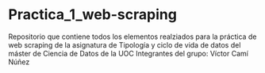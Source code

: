 # Practica_1_web-scraping
Repositorio que contiene todos los elementos realziados para la práctica de web scraping de la asignatura de Tipología y ciclo de vida de datos del máster de Ciencia de Datos de la UOC
Integrantes del grupo: Víctor Camí Núñez
